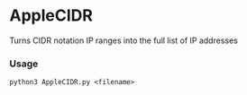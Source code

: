# AppleCIDR
Turns CIDR notation IP ranges into the full list of IP addresses

### Usage
```
python3 AppleCIDR.py <filename>
```
